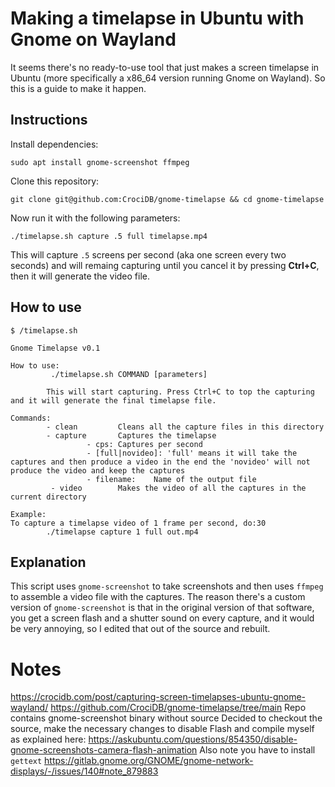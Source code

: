 # Making a timelapse in Ubuntu with Gnome on Wayland

It seems there's no ready-to-use tool that just makes a screen timelapse in Ubuntu (more specifically a x86_64 version running Gnome on Wayland). So this is a guide to make it happen. 

## Instructions

Install dependencies:

```shell
sudo apt install gnome-screenshot ffmpeg
```

Clone this repository:

```shell
git clone git@github.com:CrociDB/gnome-timelapse && cd gnome-timelapse
```

Now run it with the following parameters:

```shell
./timelapse.sh capture .5 full timelapse.mp4
```

This will capture `.5` screens per second (aka one screen every two seconds) and will remaing capturing until you cancel it by pressing **Ctrl+C**, then it will generate the video file.

## How to use

```shell
$ /timelapse.sh

Gnome Timelapse v0.1

How to use:
         ./timelapse.sh COMMAND [parameters]

        This will start capturing. Press Ctrl+C to top the capturing and it will generate the final timelapse file.

Commands:
        - clean         Cleans all the capture files in this directory
        - capture       Captures the timelapse
                 - cps: Captures per second
                 - [full|novideo]: 'full' means it will take the captures and then produce a video in the end the 'novideo' will not produce the video and keep the captures
                 - filename:    Name of the output file
         - video        Makes the video of all the captures in the current directory

Example:
To capture a timelapse video of 1 frame per second, do:30
        ./timelapse capture 1 full out.mp4
```

## Explanation

This script uses `gnome-screenshot` to take screenshots and then uses `ffmpeg` to assemble a video file with the captures. The reason there's a custom version of `gnome-screenshot` is that in the original version of that software, you get a screen flash and a shutter sound on every capture, and it would be very annoying, so I edited that out of the source and rebuilt.

# Notes

https://crocidb.com/post/capturing-screen-timelapses-ubuntu-gnome-wayland/
https://github.com/CrociDB/gnome-timelapse/tree/main
Repo contains gnome-screenshot binary without source
Decided to checkout the source, make the necessary changes to disable Flash and compile myself as explained here:
        https://askubuntu.com/questions/854350/disable-gnome-screenshots-camera-flash-animation
Also note you have to install `gettext`
        https://gitlab.gnome.org/GNOME/gnome-network-displays/-/issues/140#note_879883


